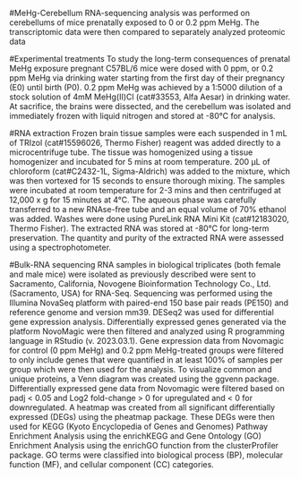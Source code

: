 #MeHg-Cerebellum
RNA-sequencing analysis was performed on cerebellums of mice prenatally exposed to 0 or 0.2 ppm MeHg. The transcriptomic data were then compared to separately analyzed proteomic data

#Experimental treatments
To study the long-term consequences of prenatal MeHg exposure pregnant C57BL/6 mice were dosed with 0 ppm, or 0.2 ppm MeHg via drinking water starting from the first day of their pregnancy (E0) until birth (P0). 0.2 ppm MeHg was achieved by a 1:5000 dilution of a stock solution of 4mM MeHg(II)Cl (cat#33553, Alfa Aesar) in drinking water. At sacrifice, the brains were dissected, and the cerebellum was isolated and immediately frozen with liquid nitrogen and stored at -80°C for analysis. 

#RNA extraction
Frozen brain tissue samples were each suspended in 1 mL of TRIzol (cat#15596026, Thermo Fisher) reagent was added directly to a microcentrifuge tube. The tissue was homogenized using a tissue homogenizer and incubated for 5 mins at room temperature. 200 μL of chloroform (cat#C2432-1L, Sigma-Aldrich) was added to the mixture, which was then vortexed for 15 seconds to ensure thorough mixing. The samples were incubated at room temperature for 2-3 mins and then centrifuged at 12,000 x g for 15 minutes at 4°C. The aqueous phase was carefully transferred to a new RNAse-free tube and an equal volume of 70% ethanol was added. Washes were done using PureLink RNA Mini Kit (cat#12183020, Thermo Fisher). The extracted RNA was stored at -80°C for long-term preservation. The quantity and purity of the extracted RNA were assessed using a spectrophotometer. 

#Bulk-RNA sequencing
RNA samples in biological triplicates (both female and male mice) were isolated as previously described were sent to Sacramento, California, Novogene Bioinformation Technology Co., Ltd. (Sacramento, USA) for RNA-Seq. Sequencing was performed using the Illumina NovaSeq platform with paired-end 150 base pair reads (PE150) and reference genome and version mm39. DESeq2 was used for differential gene expression analysis. Differentially expressed genes generated via the platform NovoMagic were then filtered and analyzed using R programming language in RStudio (v. 2023.03.1). Gene expression data from Novomagic for control (0 ppm MeHg) and 0.2 ppm MeHg-treated groups were filtered to only include genes that were quantified in at least 100% of samples per group which were then used for the analysis. To visualize common and unique proteins, a Venn diagram was created using the ggvenn package. Differentially expressed gene data from Novomagic were filtered based on padj < 0.05 and Log2 fold-change > 0 for upregulated and < 0 for downregulated. A heatmap was created from all significant differentially expressed (DEGs) using the pheatmap package. These DEGs were then used for KEGG (Kyoto Encyclopedia of Genes and Genomes) Pathway Enrichment Analysis using the enrichKEGG and Gene Ontology (GO) Enrichment Analysis using the enrichGO function from the clusterProfiler package. GO terms were classified into biological process (BP), molecular function (MF), and cellular component (CC) categories.

